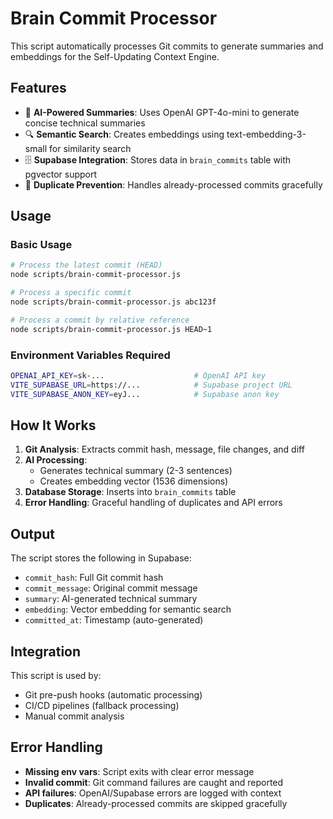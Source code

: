 # Brain Commit Processor

This script automatically processes Git commits to generate summaries and embeddings for the Self-Updating Context Engine.

## Features

- 🧠 **AI-Powered Summaries**: Uses OpenAI GPT-4o-mini to generate concise technical summaries
- 🔍 **Semantic Search**: Creates embeddings using text-embedding-3-small for similarity search
- 🗄️ **Supabase Integration**: Stores data in `brain_commits` table with pgvector support
- 🔄 **Duplicate Prevention**: Handles already-processed commits gracefully

## Usage

### Basic Usage
```bash
# Process the latest commit (HEAD)
node scripts/brain-commit-processor.js

# Process a specific commit
node scripts/brain-commit-processor.js abc123f

# Process a commit by relative reference
node scripts/brain-commit-processor.js HEAD~1
```

### Environment Variables Required
```bash
OPENAI_API_KEY=sk-...                    # OpenAI API key
VITE_SUPABASE_URL=https://...            # Supabase project URL
VITE_SUPABASE_ANON_KEY=eyJ...            # Supabase anon key
```

## How It Works

1. **Git Analysis**: Extracts commit hash, message, file changes, and diff
2. **AI Processing**: 
   - Generates technical summary (2-3 sentences)
   - Creates embedding vector (1536 dimensions)
3. **Database Storage**: Inserts into `brain_commits` table
4. **Error Handling**: Graceful handling of duplicates and API errors

## Output

The script stores the following in Supabase:
- `commit_hash`: Full Git commit hash
- `commit_message`: Original commit message
- `summary`: AI-generated technical summary
- `embedding`: Vector embedding for semantic search
- `committed_at`: Timestamp (auto-generated)

## Integration

This script is used by:
- Git pre-push hooks (automatic processing)
- CI/CD pipelines (fallback processing)
- Manual commit analysis

## Error Handling

- **Missing env vars**: Script exits with clear error message
- **Invalid commit**: Git command failures are caught and reported
- **API failures**: OpenAI/Supabase errors are logged with context
- **Duplicates**: Already-processed commits are skipped gracefully 